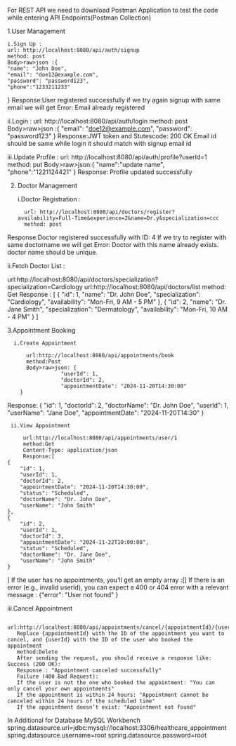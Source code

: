For REST API we need to download Postman Application to test the code while entering API Endpoints(Postman Collection)


1.User Management

    i.Sign Up :                                         
    url: http://localhost:8080/api/auth/signup          
    method: post                                           
    Body>raw>json :{                                       
    "name": "John Doe",                                        
    "email": "doe12@example.com",
    "password": "password123",
    "phone":"1233211233"
}
Response:User registered successfully
if we try again signup with same email we will get
Error: Email already registered



   ii.Login :
    url: http://localhost:8080/api/auth/login
    method: post                                         
    Body>raw>json :{ 
     "email": "doe12@example.com",
    "password": "password123"
}
Response:JWT token and Stutescode: 200 OK
Email id should be same while login it should match with signup email id

iii.Update Profile :
      url: http://localhost:8080/api/auth/profile?userId=1
      method: put
      Body>raw>json:{
        "name":"update name",
        "phone":"1221124421"
}
Response: Profile updated successfully


2. Doctor Management
   
   
   i.Doctor Registration :
   
         url: http://localhost:8080/api/doctors/register?availability=Full-Time&experience=2&name=Dr.y&specialization=ccc
         method: post
Response:Doctor registered successfully with ID: 4
If we try to register with same doctorname we will get
Error: Doctor with this name already exists. doctor name should be unique.

ii.Fetch Doctor List :

url:http://localhost:8080/api/doctors/specialization?specialization=Cardiology
url:http://localhost:8080/api/doctors/list
method: Get
Response : [
    {
        "id": 1,
        "name": "Dr. John Doe",
        "specialization": "Cardiology",
        "availability": "Mon-Fri, 9 AM - 5 PM"
    },
    {
        "id": 2,
        "name": "Dr. Jane Smith",
        "specialization": "Dermatology",
        "availability": "Mon-Fri, 10 AM - 4 PM"
    }
]



3.Appointment Booking


      i.Create Appointment
      
          url:http://localhost:8080/api/appointments/book
          method:Post
          Body>raw>json: {
                     "userId": 1,
                     "doctorId": 2,
                     "appointmentDate": "2024-11-20T14:30:00"
        }
Response: {
    "id": 1,
    "doctorId": 2,
    "doctorName": "Dr. John Doe",
    "userId": 1,
    "userName": "Jane Doe",
    "appointmentDate": "2024-11-20T14:30"
}

     ii.View Appointment

         url:http://localhost:8080/api/appointments/user/1
         method:Get
         Content-Type: application/json
         Response:[
    {
        "id": 1,
        "userId": 1,
        "doctorId": 2,
        "appointmentDate": "2024-11-20T14:30:00",
        "status": "Scheduled",
        "doctorName": "Dr. John Doe",
        "userName": "John Smith"
    },
    {
        "id": 2,
        "userId": 1,
        "doctorId": 3,
        "appointmentDate": "2024-11-22T10:00:00",
        "status": "Scheduled",
        "doctorName": "Dr. Jane Doe",
        "userName": "John Smith"
    }
   ]
   If the user has no appointments, you'll get an empty array :[]
   If there is an error (e.g., invalid userId), you can expect a 400 or 404 error with a relevant message : {"error": "User not found" }

   iii.Cancel Appointment
   
       url:http://localhost:8080/api/appointments/cancel/{appointmentId}/{userId} 
       Replace {appointmentId} with the ID of the appointment you want to cancel, and {userId} with the ID of the user who booked the appointment
       method:Delete
       After sending the request, you should receive a response like: Success (200 OK):
       Response : "Appointment canceled successfully"
       Failure (400 Bad Request):
       If the user is not the one who booked the appointment: "You can only cancel your own appointments"
       If the appointment is within 24 hours: "Appointment cannot be canceled within 24 hours of the scheduled time"
       If the appointment doesn’t exist: "Appointment not found"


       
In Additional for Database MySQL Workbench
spring.datasource.url=jdbc:mysql://localhost:3306/healthcare_appointment
spring.datasource.username=root
spring.datasource.password=root
   



